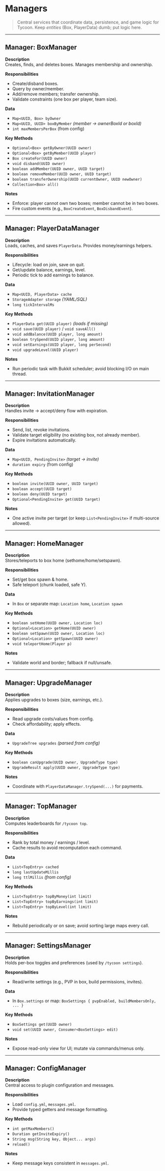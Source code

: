 # Managers

> Central services that coordinate data, persistence, and game logic for Tycoon. Keep *entities* (Box, PlayerData) dumb; put logic here.

---

## Manager: BoxManager

**Description**  
Creates, finds, and deletes boxes. Manages membership and ownership.

**Responsibilities**

- Create/disband boxes.
- Query by owner/member.
- Add/remove members; transfer ownership.
- Validate constraints (one box per player, team size).

**Data**

- `Map<UUID, Box> byOwner`
- `Map<UUID, UUID> boxByMember` *(member -> ownerBoxId or boxId)*
- `int maxMembersPerBox` (from config)

**Key Methods**

- `Optional<Box> getByOwner(UUID owner)`
- `Optional<Box> getByMember(UUID player)`
- `Box createFor(UUID owner)`
- `void disband(UUID owner)`
- `boolean addMember(UUID owner, UUID target)`
- `boolean removeMember(UUID owner, UUID target)`
- `boolean transferOwnership(UUID currentOwner, UUID newOwner)`
- `Collection<Box> all()`

**Notes**

- Enforce: player cannot own two boxes; member cannot be in two boxes.
- Fire custom events (e.g., `BoxCreateEvent`, `BoxDisbandEvent`).

---

## Manager: PlayerDataManager

**Description**  
Loads, caches, and saves `PlayerData`. Provides money/earnings helpers.

**Responsibilities**

- Lifecycle: load on join, save on quit.
- Get/update balance, earnings, level.
- Periodic tick to add earnings to balance.

**Data**

- `Map<UUID, PlayerData> cache`
- `StorageAdapter storage` *(YAML/SQL)*
- `long tickIntervalMs`

**Key Methods**

- `PlayerData get(UUID player)` *(loads if missing)*
- `void save(UUID player)` / `void saveAll()`
- `void addBalance(UUID player, long amount)`
- `boolean trySpend(UUID player, long amount)`
- `void setEarnings(UUID player, long perSecond)`
- `void upgradeLevel(UUID player)`

**Notes**

- Run periodic task with Bukkit scheduler; avoid blocking I/O on main thread.

---

## Manager: InvitationManager

**Description**  
Handles invite -> accept/deny flow with expiration.

**Responsibilities**

- Send, list, revoke invitations.
- Validate target eligibility (no existing box, not already member).
- Expire invitations automatically.

**Data**

- `Map<UUID, PendingInvite>` *(target -> invite)*
- `duration expiry` (from config)

**Key Methods**

- `boolean invite(UUID owner, UUID target)`
- `boolean accept(UUID target)`
- `boolean deny(UUID target)`
- `Optional<PendingInvite> get(UUID target)`

**Notes**

- One active invite per target (or keep `List<PendingInvite>` if multi-source allowed).

---

## Manager: HomeManager

**Description**  
Stores/teleports to box home (sethome/home/setspawn).

**Responsibilities**

- Set/get box spawn & home.
- Safe teleport (chunk loaded, safe Y).

**Data**

- In `Box` or separate map: `Location home`, `Location spawn`

**Key Methods**

- `boolean setHome(UUID owner, Location loc)`
- `Optional<Location> getHome(UUID owner)`
- `boolean setSpawn(UUID owner, Location loc)`
- `Optional<Location> getSpawn(UUID owner)`
- `void teleportHome(Player p)`

**Notes**

- Validate world and border; fallback if null/unsafe.

---

## Manager: UpgradeManager

**Description**  
Applies upgrades to boxes (size, earnings, etc.).

**Responsibilities**

- Read upgrade costs/values from config.
- Check affordability; apply effects.

**Data**

- `UpgradeTree upgrades` *(parsed from config)*

**Key Methods**

- `boolean canUpgrade(UUID owner, UpgradeType type)`
- `UpgradeResult apply(UUID owner, UpgradeType type)`

**Notes**

- Coordinate with `PlayerDataManager.trySpend(...)` for payments.

---

## Manager: TopManager

**Description**  
Computes leaderboards for `/tycoon top`.

**Responsibilities**

- Rank by total money / earnings / level.
- Cache results to avoid recomputation each command.

**Data**

- `List<TopEntry> cached`
- `long lastUpdateMillis`
- `long ttlMillis` *(from config)*

**Key Methods**

- `List<TopEntry> topByMoney(int limit)`
- `List<TopEntry> topByEarnings(int limit)`
- `List<TopEntry> topByLevel(int limit)`

**Notes**

- Rebuild periodically or on save; avoid sorting large maps every call.

---

## Manager: SettingsManager

**Description**  
Holds per-box toggles and preferences (used by `/tycoon settings`).

**Responsibilities**

- Read/write settings (e.g., PVP in box, build permissions, invites).

**Data**

- In `Box.settings` or map: `BoxSettings { pvpEnabled, buildMembersOnly, ... }`

**Key Methods**

- `BoxSettings get(UUID owner)`
- `void set(UUID owner, Consumer<BoxSettings> edit)`

**Notes**

- Expose read-only view for UI; mutate via commands/menus only.

---

## Manager: ConfigManager

**Description**  
Central access to plugin configuration and messages.

**Responsibilities**

- Load `config.yml`, `messages.yml`.
- Provide typed getters and message formatting.

**Key Methods**

- `int getMaxMembers()`
- `Duration getInviteExpiry()`
- `String msg(String key, Object... args)`
- `reload()`

**Notes**

- Keep message keys consistent in `messages.yml`.


